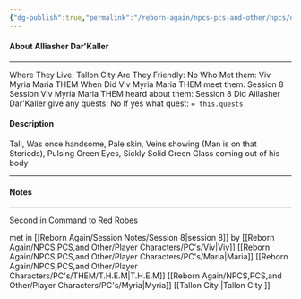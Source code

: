 ```yaml
---
{"dg-publish":true,"permalink":"/reborn-again/npcs-pcs-and-other/npcs/dead/alliasher-dar-kaller/"}
---
```



#### About Alliasher Dar'Kaller 
---
Where They Live: Tallon City 
Are They Friendly: No
Who Met them: Viv Myria Maria THEM
When Did Viv Myria Maria THEM meet them: Session 8
Session Viv Myria Maria THEM heard about them: Session 8
Did Alliasher Dar'Kaller  give any quests: No
	If yes what quest: `= this.quests`


#### Description
Tall, Was once handsome, Pale skin, Veins showing (Man is on that Steriods), Pulsing Green Eyes, Sickly Solid Green Glass coming out of his body

---

#### Notes
---
Second in Command to Red Robes

met in [[Reborn Again/Session Notes/Session 8\|session 8]] by [[Reborn Again/NPCS,PCS,and Other/Player Characters/PC's/Viv\|Viv]] [[Reborn Again/NPCS,PCS,and Other/Player Characters/PC's/Maria\|Maria]] [[Reborn Again/NPCS,PCS,and Other/Player Characters/PC's/THEM/T.H.E.M\|T.H.E.M]] [[Reborn Again/NPCS,PCS,and Other/Player Characters/PC's/Myria\|Myria]] [[Tallon City \|Tallon City ]]
